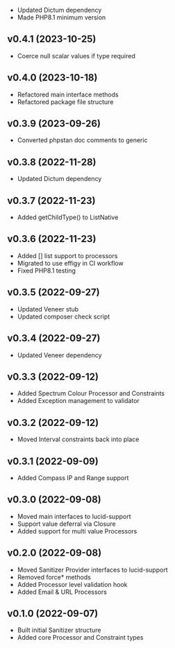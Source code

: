 * Updated Dictum dependency
* Made PHP8.1 minimum version

## v0.4.1 (2023-10-25)
* Coerce null scalar values if type required

## v0.4.0 (2023-10-18)
* Refactored main interface methods
* Refactored package file structure

## v0.3.9 (2023-09-26)
* Converted phpstan doc comments to generic

## v0.3.8 (2022-11-28)
* Updated Dictum dependency

## v0.3.7 (2022-11-23)
* Added getChildType() to ListNative

## v0.3.6 (2022-11-23)
* Added [] list support to processors
* Migrated to use effigy in CI workflow
* Fixed PHP8.1 testing

## v0.3.5 (2022-09-27)
* Updated Veneer stub
* Updated composer check script

## v0.3.4 (2022-09-27)
* Updated Veneer dependency

## v0.3.3 (2022-09-12)
* Added Spectrum Colour Processor and Constraints
* Added Exception management to validator

## v0.3.2 (2022-09-12)
* Moved Interval constraints back into place

## v0.3.1 (2022-09-09)
* Added Compass IP and Range support

## v0.3.0 (2022-09-08)
* Moved main interfaces to lucid-support
* Support value deferral via Closure
* Added support for multi value Processors

## v0.2.0 (2022-09-08)
* Moved Sanitizer Provider interfaces to lucid-support
* Removed force* methods
* Added Processor level validation hook
* Added Email & URL Processors

## v0.1.0 (2022-09-07)
* Built initial Sanitizer structure
* Added core Processor and Constraint types
